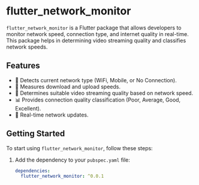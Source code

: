 # flutter_network_monitor

`flutter_network_monitor` is a Flutter package that allows developers to monitor network speed, connection type, and internet quality in real-time. This package helps in determining video streaming quality and classifies network speeds.

## Features

- 📡 Detects current network type (WiFi, Mobile, or No Connection).
- 🚀 Measures download and upload speeds.
- 🎥 Determines suitable video streaming quality based on network speed.
- 📊 Provides connection quality classification (Poor, Average, Good, Excellent).
- 🔄 Real-time network updates.

## Getting Started

To start using `flutter_network_monitor`, follow these steps:

1. Add the dependency to your `pubspec.yaml` file:
   ```yaml
   dependencies:
     flutter_network_monitor: ^0.0.1
